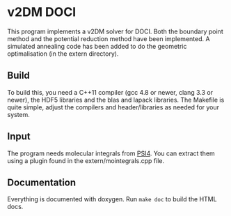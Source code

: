 v2DM DOCI
=========
This program implements a v2DM solver for DOCI. Both the boundary point method and the
potential reduction method have been implemented. A simulated annealing code has been
added to do the geometric optimalisation (in the extern directory).

Build
-----
To build this, you need a C++11 compiler (gcc 4.8 or newer, clang 3.3 or newer),
the HDF5 libraries and the blas and lapack libraries. The
Makefile is quite simple, adjust the compilers and header/libraries as needed
for your system.

Input
-----
The program needs molecular integrals from [PSI4](https://github.com/psi4/psi4public). 
You can extract them using a plugin found in the extern/mointegrals.cpp file. 

Documentation
-------------
Everything is documented with doxygen. Run `make doc` to build the HTML docs.
